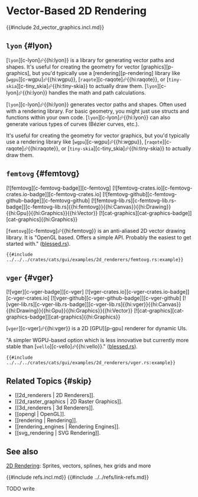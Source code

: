 # Vector-Based 2D Rendering

{{#include 2d_vector_graphics.incl.md}}

## `lyon` {#lyon}

[`lyon`][c-lyon]⮳{{hi:lyon}} is a library for generating vector paths and shapes. It's useful for creating the geometry for vector [graphics][p-graphics], but you'd typically use a [rendering][p-rendering] library like [`wgpu`][c-wgpu]⮳{{hi:wgpu}}, [`raqote`][c-raqote]⮳{{hi:raqote}}, or [`tiny-skia`][c-tiny_skia]⮳{{hi:tiny-skia}} to actually draw them. [`lyon`][c-lyon]⮳{{hi:lyon}} handles the math and path calculations.

[`lyon`][c-lyon]⮳{{hi:lyon}} generates vector paths and shapes. Often used with a rendering library. For basic geometry, you might just use structs and functions within your own code. [`lyon`][c-lyon]⮳{{hi:lyon}} can also generate various types of curves (Bézier curves, etc.).

It's useful for creating the geometry for vector graphics, but you'd typically use a rendering library like [`wgpu`][c-wgpu]⮳{{hi:wgpu}}, [`raqote`][c-raqote]⮳{{hi:raqote}}, or [`tiny-skia`][c-tiny_skia]⮳{{hi:tiny-skia}} to actually draw them.

## `femtovg` {#femtovg}

[![femtovg][c-femtovg-badge]][c-femtovg] [![femtovg-crates.io][c-femtovg-crates.io-badge]][c-femtovg-crates.io] [![femtovg-github][c-femtovg-github-badge]][c-femtovg-github] [![femtovg-lib.rs][c-femtovg-lib.rs-badge]][c-femtovg-lib.rs]{{hi:femtovg}}{{hi:Canvas}}{{hi:Drawing}}{{hi:Gpu}}{{hi:Graphics}}{{hi:Vector}} [![cat-graphics][cat-graphics-badge]][cat-graphics]{{hi:Graphics}}

[`femtovg`][c-femtovg]⮳{{hi:femtovg}} is an anti-aliased 2D vector drawing library. It is "OpenGL based. Offers a simple API. Probably the easiest to get started with." ([blessed.rs](https://blessed.rs/crates#section-graphics)).

```rust,editable
{{#include ../../../crates/cats/gui/examples/2d_renderers/femtovg.rs:example}}
```

## `vger` {#vger}

[![vger][c-vger-badge]][c-vger] [![vger-crates.io][c-vger-crates.io-badge]][c-vger-crates.io] [![vger-github][c-vger-github-badge]][c-vger-github] [![vger-lib.rs][c-vger-lib.rs-badge]][c-vger-lib.rs]{{hi:vger}}{{hi:Canvas}}{{hi:Drawing}}{{hi:Gpu}}{{hi:Graphics}}{{hi:Vector}} [![cat-graphics][cat-graphics-badge]][cat-graphics]{{hi:Graphics}}

[`vger`][c-vger]⮳{{hi:vger}} is a 2D [GPU][p-gpu] renderer for dynamic UIs.

"A simpler WGPU-based option which is less innovative but currently more stable than [`vello`][c-vello]⮳{{hi:vello}}." ([blessed.rs](https://blessed.rs/crates#section-graphics)).

```rust,editable
{{#include ../../../crates/cats/gui/examples/2d_renderers/vger.rs:example}}
```

## Related Topics {#skip}

- [[2d_renderers | 2D Renderers]].
- [[2d_raster_graphics | 2D Raster Graphics]].
- [[3d_renderers | 3d Renderers]].
- [[opengl | OpenGL]].
- [[rendering | Rendering]].
- [[rendering_engines | Rendering Engines]].
- [[svg_rendering | SVG Rendering]].

## See also

[2D Rendering](https://arewegameyet.rs/ecosystem/2drendering/): Sprites, vectors, splines, hex grids and more

{{#include refs.incl.md}}
{{#include ../../refs/link-refs.md}}

<div class="hidden">
TODO write
</div>
